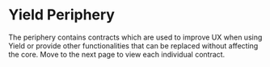 # Yield Periphery

The periphery contains contracts which are used to improve UX when using Yield or provide
other functionalities that can be replaced without affecting the core.
Move to the next page to view each individual contract.
